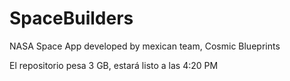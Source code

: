 # SpaceBuilders
NASA Space App developed by mexican team, Cosmic Blueprints

El repositorio pesa 3 GB, estará listo a las 4:20 PM
